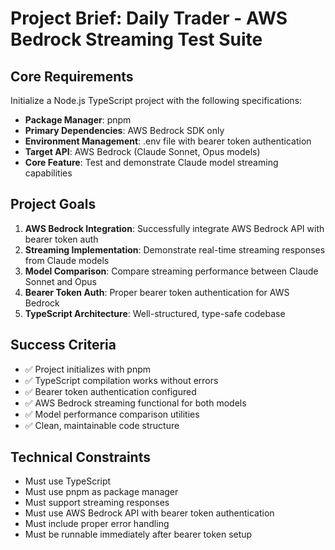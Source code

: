 # Project Brief: Daily Trader - AWS Bedrock Streaming Test Suite

## Core Requirements

Initialize a Node.js TypeScript project with the following specifications:
- **Package Manager**: pnpm
- **Primary Dependencies**: AWS Bedrock SDK only
- **Environment Management**: .env file with bearer token authentication
- **Target API**: AWS Bedrock (Claude Sonnet, Opus models)
- **Core Feature**: Test and demonstrate Claude model streaming capabilities

## Project Goals

1. **AWS Bedrock Integration**: Successfully integrate AWS Bedrock API with bearer token auth
2. **Streaming Implementation**: Demonstrate real-time streaming responses from Claude models
3. **Model Comparison**: Compare streaming performance between Claude Sonnet and Opus
4. **Bearer Token Auth**: Proper bearer token authentication for AWS Bedrock
5. **TypeScript Architecture**: Well-structured, type-safe codebase

## Success Criteria

- ✅ Project initializes with pnpm
- ✅ TypeScript compilation works without errors
- ✅ Bearer token authentication configured
- ✅ AWS Bedrock streaming functional for both models
- ✅ Model performance comparison utilities
- ✅ Clean, maintainable code structure

## Technical Constraints

- Must use TypeScript
- Must use pnpm as package manager
- Must support streaming responses
- Must use AWS Bedrock API with bearer token authentication
- Must include proper error handling
- Must be runnable immediately after bearer token setup 